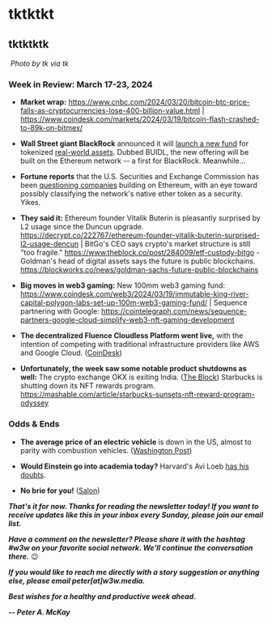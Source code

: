 # tktktkt
## tktktktk

![]()
*Photo by tk via tk*

<!-- Lede item. Should run ~450 words.

Some possibilities:

- HOMEBIAS: Does it exist in tech, as in the stock market?

- DIXONRIFF: His observation about protocol networks versus corporate networks is worth fleshing out. It's something you won't hear in mainstream tech media.

- AI: Interesecting with crypto. Focus on how the interesection of AI and crypto is shaping up, with good, bad and inbetween examples.

-->

### Week in Review: March 17-23, 2024

- **Market wrap:** https://www.cnbc.com/2024/03/20/bitcoin-btc-price-falls-as-cryptocurrencies-lose-400-billion-value.html | https://www.coindesk.com/markets/2024/03/19/bitcoin-flash-crashed-to-89k-on-bitmex/ <!-- Update Saturday -->

- **Wall Street giant BlackRock** announced it will [launch a new fund](https://decrypt.co/222694/blackrock-ethereum-fund-buidl) for tokenized [real-world assets](https://decrypt.co/222694/blackrock-ethereum-fund-buidl). Dubbed BUIDL, the new offering will be built on the Ethereum network -- a first for BlackRock. Meanwhile...

- **Fortune reports** that the U.S. Securities and Exchange Commission has been [questioning companies](https://fortune.com/crypto/2024/03/20/sec-gary-gensler-ethereum-security-commodity-crypto-foundation/) building on Ethereum, with an eye toward possibly classifying the network's native ether token as a security. Yikes.

- **They said it:** Ethereum founder Vitalik Buterin is pleasantly surprised by L2 usage since the Duncun upgrade. https://decrypt.co/222767/ethereum-founder-vitalik-buterin-surprised-l2-usage-dencun | BitGo's CEO says crypto's market structure is still "too fragile." https://www.theblock.co/post/284009/etf-custody-bitgo - Goldman's head of digital assets says the future is public blockchains. https://blockworks.co/news/goldman-sachs-future-public-blockchains

- **Big moves in web3 gaming:** New 100mm web3 gaming fund: https://www.coindesk.com/web3/2024/03/19/immutable-king-river-capital-polygon-labs-set-up-100m-web3-gaming-fund/ | Sequence partnering with Google: https://cointelegraph.com/news/sequence-partners-google-cloud-simplify-web3-nft-gaming-development

- **The decentralized Fluence Cloudless Platform went live,** with the intention of competing with traditional infrastructure providers like AWS and Google Cloud. ([CoinDesk](https://www.coindesk.com/tech/2024/03/20/protocol-village/))

- **Unfortunately, the week saw some notable product shutdowns as well:** The crypto exchange OKX is exiting India. ([The Block](https://www.theblock.co/post/284003/crypto-exchange-okx-exiting-india))  Starbucks is shutting down its NFT rewards program. https://mashable.com/article/starbucks-sunsets-nft-reward-program-odyssey

### Odds & Ends

- **The average price of an electric vehicle** is down in the US, almost to parity with combustion vehicles. ([Washington Post](https://www.washingtonpost.com/climate-solutions/2024/03/18/electric-vehicle-price-drop/))

- **Would Einstein go into academia today?** Harvard's Avi Loeb [has his doubts](https://avi-loeb.medium.com/would-albert-einstein-end-up-in-academia-in-2024-5d7bf37a3e31).

- **No brie for you!** ([Salon](https://www.salon.com/2024/03/15/sacr-bleu-cheese-enthusiasts-are-mourning-the-possible-extinction-of-brie-cheese/))

_**That's it for now. Thanks for reading the newsletter today! If you want to receive updates like this in your inbox every Sunday, please join our email list.**_

_**Have a comment on the newsletter? Please share it with the hashtag #w3w on your favorite social network. We'll continue the conversation there.**_ 😉

_**If you would like to reach me directly with a story suggestion or anything else, please email peter[at]w3w.media.**_

_**Best wishes for a healthy and productive week ahead.**_  

_**-- Peter A. McKay**_  
